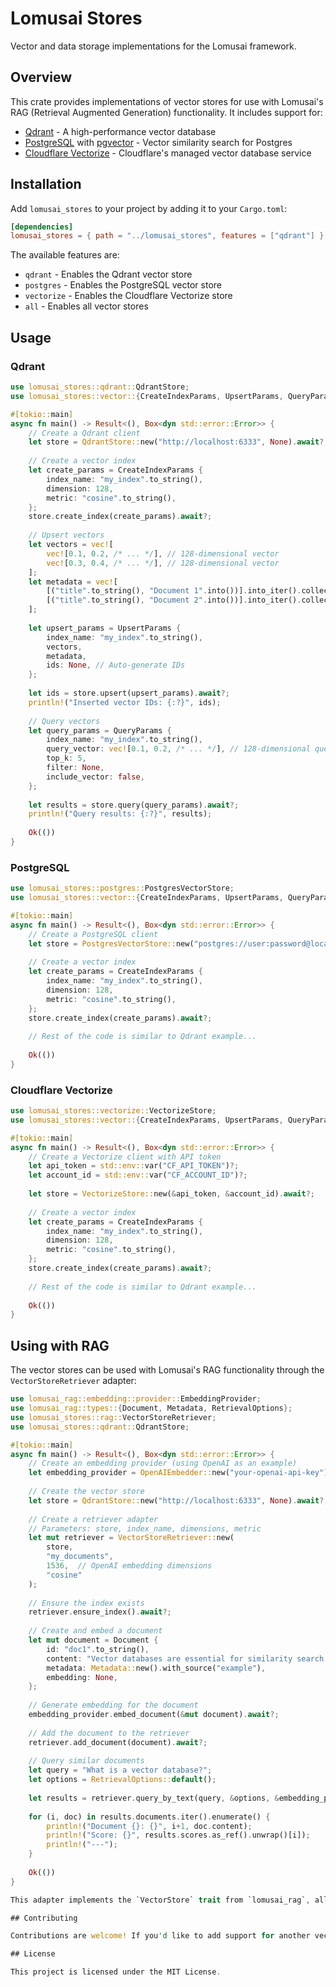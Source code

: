 # Lomusai Stores

Vector and data storage implementations for the Lomusai framework.

## Overview

This crate provides implementations of vector stores for use with Lomusai's RAG (Retrieval Augmented Generation) functionality. It includes support for:

- [Qdrant](https://qdrant.tech/) - A high-performance vector database
- [PostgreSQL](https://www.postgresql.org/) with [pgvector](https://github.com/pgvector/pgvector) - Vector similarity search for Postgres
- [Cloudflare Vectorize](https://developers.cloudflare.com/vectorize/) - Cloudflare's managed vector database service

## Installation

Add `lomusai_stores` to your project by adding it to your `Cargo.toml`:

```toml
[dependencies]
lomusai_stores = { path = "../lomusai_stores", features = ["qdrant"] }
```

The available features are:
- `qdrant` - Enables the Qdrant vector store
- `postgres` - Enables the PostgreSQL vector store
- `vectorize` - Enables the Cloudflare Vectorize store
- `all` - Enables all vector stores

## Usage

### Qdrant

```rust
use lomusai_stores::qdrant::QdrantStore;
use lomusai_stores::vector::{CreateIndexParams, UpsertParams, QueryParams, VectorStore};

#[tokio::main]
async fn main() -> Result<(), Box<dyn std::error::Error>> {
    // Create a Qdrant client
    let store = QdrantStore::new("http://localhost:6333", None).await?;
    
    // Create a vector index
    let create_params = CreateIndexParams {
        index_name: "my_index".to_string(),
        dimension: 128,
        metric: "cosine".to_string(),
    };
    store.create_index(create_params).await?;
    
    // Upsert vectors
    let vectors = vec![
        vec![0.1, 0.2, /* ... */], // 128-dimensional vector
        vec![0.3, 0.4, /* ... */], // 128-dimensional vector
    ];
    let metadata = vec![
        [("title".to_string(), "Document 1".into())].into_iter().collect(),
        [("title".to_string(), "Document 2".into())].into_iter().collect(),
    ];
    
    let upsert_params = UpsertParams {
        index_name: "my_index".to_string(),
        vectors,
        metadata,
        ids: None, // Auto-generate IDs
    };
    
    let ids = store.upsert(upsert_params).await?;
    println!("Inserted vector IDs: {:?}", ids);
    
    // Query vectors
    let query_params = QueryParams {
        index_name: "my_index".to_string(),
        query_vector: vec![0.1, 0.2, /* ... */], // 128-dimensional query vector
        top_k: 5,
        filter: None,
        include_vector: false,
    };
    
    let results = store.query(query_params).await?;
    println!("Query results: {:?}", results);
    
    Ok(())
}
```

### PostgreSQL

```rust
use lomusai_stores::postgres::PostgresVectorStore;
use lomusai_stores::vector::{CreateIndexParams, UpsertParams, QueryParams, VectorStore};

#[tokio::main]
async fn main() -> Result<(), Box<dyn std::error::Error>> {
    // Create a PostgreSQL client
    let store = PostgresVectorStore::new("postgres://user:password@localhost:5432/vectors").await?;
    
    // Create a vector index
    let create_params = CreateIndexParams {
        index_name: "my_index".to_string(),
        dimension: 128,
        metric: "cosine".to_string(),
    };
    store.create_index(create_params).await?;
    
    // Rest of the code is similar to Qdrant example...
    
    Ok(())
}
```

### Cloudflare Vectorize

```rust
use lomusai_stores::vectorize::VectorizeStore;
use lomusai_stores::vector::{CreateIndexParams, UpsertParams, QueryParams, VectorStore};

#[tokio::main]
async fn main() -> Result<(), Box<dyn std::error::Error>> {
    // Create a Vectorize client with API token
    let api_token = std::env::var("CF_API_TOKEN")?;
    let account_id = std::env::var("CF_ACCOUNT_ID")?;
    
    let store = VectorizeStore::new(&api_token, &account_id).await?;
    
    // Create a vector index
    let create_params = CreateIndexParams {
        index_name: "my_index".to_string(),
        dimension: 128,
        metric: "cosine".to_string(),
    };
    store.create_index(create_params).await?;
    
    // Rest of the code is similar to Qdrant example...
    
    Ok(())
}
```

## Using with RAG

The vector stores can be used with Lomusai's RAG functionality through the `VectorStoreRetriever` adapter:

```rust
use lomusai_rag::embedding::provider::EmbeddingProvider;
use lomusai_rag::types::{Document, Metadata, RetrievalOptions};
use lomusai_stores::rag::VectorStoreRetriever;
use lomusai_stores::qdrant::QdrantStore;

#[tokio::main]
async fn main() -> Result<(), Box<dyn std::error::Error>> {
    // Create an embedding provider (using OpenAI as an example)
    let embedding_provider = OpenAIEmbedder::new("your-openai-api-key").await?;
    
    // Create the vector store
    let store = QdrantStore::new("http://localhost:6333", None).await?;
    
    // Create a retriever adapter
    // Parameters: store, index_name, dimensions, metric
    let mut retriever = VectorStoreRetriever::new(
        store,
        "my_documents", 
        1536,  // OpenAI embedding dimensions
        "cosine"
    );
    
    // Ensure the index exists
    retriever.ensure_index().await?;
    
    // Create and embed a document
    let mut document = Document {
        id: "doc1".to_string(),
        content: "Vector databases are essential for similarity search.".to_string(),
        metadata: Metadata::new().with_source("example"),
        embedding: None,
    };
    
    // Generate embedding for the document
    embedding_provider.embed_document(&mut document).await?;
    
    // Add the document to the retriever
    retriever.add_document(document).await?;
    
    // Query similar documents
    let query = "What is a vector database?";
    let options = RetrievalOptions::default();
    
    let results = retriever.query_by_text(query, &options, &embedding_provider).await?;
    
    for (i, doc) in results.documents.iter().enumerate() {
        println!("Document {}: {}", i+1, doc.content);
        println!("Score: {}", results.scores.as_ref().unwrap()[i]);
        println!("---");
    }
    
    Ok(())
}

This adapter implements the `VectorStore` trait from `lomusai_rag`, allowing you to use any of our vector store implementations with the RAG functionality.

## Contributing

Contributions are welcome! If you'd like to add support for another vector store, please open a pull request.

## License

This project is licensed under the MIT License. 